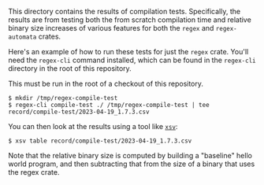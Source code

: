 This directory contains the results of compilation tests. Specifically,
the results are from testing both the from scratch compilation time and
relative binary size increases of various features for both the `regex` and
`regex-automata` crates.

Here's an example of how to run these tests for just the `regex` crate. You'll
need the `regex-cli` command installed, which can be found in the `regex-cli`
directory in the root of this repository.

This must be run in the root of a checkout of this repository.

```
$ mkdir /tmp/regex-compile-test
$ regex-cli compile-test ./ /tmp/regex-compile-test | tee record/compile-test/2023-04-19_1.7.3.csv
```

You can then look at the results using a tool like [`xsv`][xsv]:

```
$ xsv table record/compile-test/2023-04-19_1.7.3.csv
```

Note that the relative binary size is computed by building a "baseline" hello
world program, and then subtracting that from the size of a binary that uses
the regex crate.

[xsv]: https://github.com/BurntSushi/xsv
